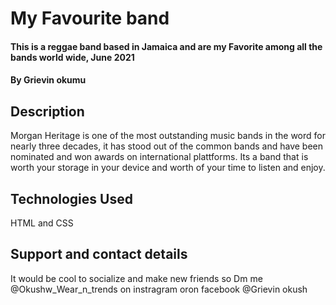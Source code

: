 # My Favourite band
#### This is a reggae band based in Jamaica and are my Favorite among all the bands world wide, June 2021
#### By **Grievin okumu**
## Description
Morgan Heritage is one of the most outstanding music bands in the word for nearly three decades, it has stood out of the common bands and have been nominated and won awards on international plattforms. Its a band that is worth your storage in your device and worth of your time to listen and enjoy.  
## Technologies Used
HTML and CSS
## Support and contact details
It would be cool to socialize and make new friends so Dm me @Okushw_Wear_n_trends on instragram oron facebook @Grievin okush

  